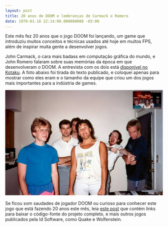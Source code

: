 ```yaml
---
layout: post
title: 20 anos de DOOM e lembranças de Carmack e Romero
date: 1970-01-16 22:14:09.000000000 -03:00
---
```


Este mês fez 20 anos que o jogo DOOM foi lançando, um game que introduziu muitos conceitos e técnicas usados até hoje em muitos FPS, além de inspirar muita gente a desenvolver jogos.

John Carmack, o cara mais badass em computação gráfica do mundo, e John Romero falaram sobre suas memórias da época em que desenvolveram o DOOM. A entrevista com os dois está [disponível no Kotaku](http://kotaku.com/memories-of-doom-by-john-romero-john-carmack-1480437464 "DOOM"). A foto abaixo foi tirada do texto publicado, e coloquei apenas para mostrar como eles eram e o tamanho da equipe que criou um dos jogos mais importantes para a indústria de games.

![](../content/images/2013/12/ku-xlarge.jpg "DOOM")

Se ficou som saudades de jogador DOOM ou curioso para conhecer este jogo que está fazendo 20 anos este mês, leia [este post](http://gamedeveloper.com.br/blog/2013/10/16/como-ser-um-programador-de-jogos-codigos-opensource/ "Opensource") que contém links para baixar o código-fonte do projeto completo, e mais outros jogos publicados pela Id Software, como Quake e Wolfenstein.


